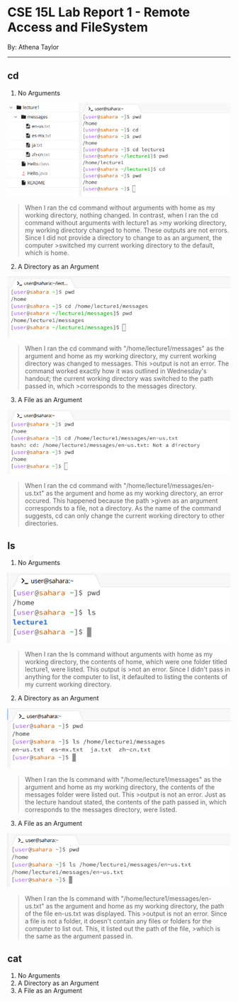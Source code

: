 
# CSE 15L Lab Report 1 - Remote Access and FileSystem
By: Athena Taylor
***

## cd
1. No Arguments
   
![Image](cd1.png)
  
>When I ran the cd command without arguments with home as my working directory, nothing changed. In contrast, when I ran the cd command without arguments with lecture1 as  >my working directory, my working directory changed to home. These outputs are not errors. Since I did not provide a directory to change to as an argument, the computer   >switched my current working directory to the default, which is home.
2. A Directory as an Argument

![Image](cd2.png)

>When I ran the cd command with "/home/lecture1/messages" as the argument and home as my working directory, my current working directory was changed to messages. This >output is not an error. The command worked exactly how it was outlined in Wednesday's handout; the current working directory was switched to the path passed in, which >corresponds to the messages directory.
3. A File as an Argument

![Image](cd3.png)

>When I ran the cd command with "/home/lecture1/messages/en-us.txt" as the argument and home as my working directory, an error occured. This happened because the path >given as an argument corresponds to a file, not a directory. As the name of the command suggests, cd can only change the current working directory to other directories.


## ls
1. No Arguments

![Image](ls1.png)

>When I ran the ls command without arguments with home as my working directory, the contents of home, which were one folder titled lecture1, were listed. This output is >not an error. Since I didn't pass in anything for the computer to list, it defaulted to listing the contents of my current working directory.
2. A Directory as an Argument

![Image](ls2.png)

>When I ran the ls command with "/home/lecture1/messages" as the argument and home as my working directory, the contents of the messages folder were listed out. This >output is not an error. Just as the lecture handout stated, the contents of the path passed in, which corresponds to the messages directory, were listed.
3. A File as an Argument

![Image](ls3.png)

>When I ran the ls command with "/home/lecture1/messages/en-us.txt" as the argument and home as my working directory, the path of the file en-us.txt was displayed. This >output is not an error. Since a file is not a folder, it doesn't contain any files or folders for the computer to list out. This, it listed out the path of the file, >which is the same as the argument passed in.

## cat
1. No Arguments
2. A Directory as an Argument
3. A File as an Argument
